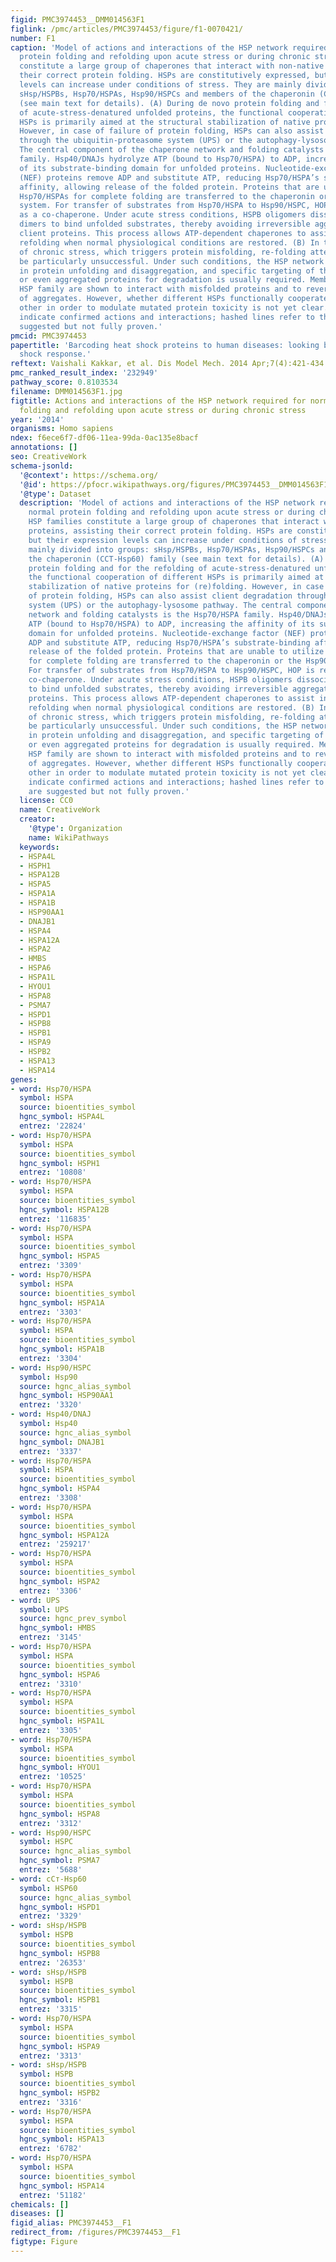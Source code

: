```yaml
---
figid: PMC3974453__DMM014563F1
figlink: /pmc/articles/PMC3974453/figure/f1-0070421/
number: F1
caption: 'Model of actions and interactions of the HSP network required for normal
  protein folding and refolding upon acute stress or during chronic stress. HSP families
  constitute a large group of chaperones that interact with non-native proteins, assisting
  their correct protein folding. HSPs are constitutively expressed, but their expression
  levels can increase under conditions of stress. They are mainly divided into groups:
  sHsp/HSPBs, Hsp70/HSPAs, Hsp90/HSPCs and members of the chaperonin (CCT-Hsp60) family
  (see main text for details). (A) During de novo protein folding and for the refolding
  of acute-stress-denatured unfolded proteins, the functional cooperation of different
  HSPs is primarily aimed at the structural stabilization of native proteins for (re)folding.
  However, in case of failure of protein folding, HSPs can also assist client degradation
  through the ubiquitin-proteasome system (UPS) or the autophagy-lysosome pathway.
  The central component of the chaperone network and folding catalysts is the Hsp70/HSPA
  family. Hsp40/DNAJs hydrolyze ATP (bound to Hsp70/HSPA) to ADP, increasing the affinity
  of its substrate-binding domain for unfolded proteins. Nucleotide-exchange factor
  (NEF) proteins remove ADP and substitute ATP, reducing Hsp70/HSPA’s substrate-binding
  affinity, allowing release of the folded protein. Proteins that are unable to utilize
  Hsp70/HSPAs for complete folding are transferred to the chaperonin or the Hsp90/HSPC
  system. For transfer of substrates from Hsp70/HSPA to Hsp90/HSPC, HOP is required
  as a co-chaperone. Under acute stress conditions, HSPB oligomers dissociate into
  dimers to bind unfolded substrates, thereby avoiding irreversible aggregation of
  client proteins. This process allows ATP-dependent chaperones to assist in the substrates
  refolding when normal physiological conditions are restored. (B) In the presence
  of chronic stress, which triggers protein misfolding, re-folding attempts might
  be particularly unsuccessful. Under such conditions, the HSP network can assist
  in protein unfolding and disaggregation, and specific targeting of the misfolded
  or even aggregated proteins for degradation is usually required. Members of each
  HSP family are shown to interact with misfolded proteins and to reverse the formation
  of aggregates. However, whether different HSPs functionally cooperate with each
  other in order to modulate mutated protein toxicity is not yet clear. Solid lines
  indicate confirmed actions and interactions; hashed lines refer to those that are
  suggested but not fully proven.'
pmcid: PMC3974453
papertitle: 'Barcoding heat shock proteins to human diseases: looking beyond the heat
  shock response.'
reftext: Vaishali Kakkar, et al. Dis Model Mech. 2014 Apr;7(4):421-434.
pmc_ranked_result_index: '232949'
pathway_score: 0.8103534
filename: DMM014563F1.jpg
figtitle: Actions and interactions of the HSP network required for normal protein
  folding and refolding upon acute stress or during chronic stress
year: '2014'
organisms: Homo sapiens
ndex: f6ece6f7-df06-11ea-99da-0ac135e8bacf
annotations: []
seo: CreativeWork
schema-jsonld:
  '@context': https://schema.org/
  '@id': https://pfocr.wikipathways.org/figures/PMC3974453__DMM014563F1.html
  '@type': Dataset
  description: 'Model of actions and interactions of the HSP network required for
    normal protein folding and refolding upon acute stress or during chronic stress.
    HSP families constitute a large group of chaperones that interact with non-native
    proteins, assisting their correct protein folding. HSPs are constitutively expressed,
    but their expression levels can increase under conditions of stress. They are
    mainly divided into groups: sHsp/HSPBs, Hsp70/HSPAs, Hsp90/HSPCs and members of
    the chaperonin (CCT-Hsp60) family (see main text for details). (A) During de novo
    protein folding and for the refolding of acute-stress-denatured unfolded proteins,
    the functional cooperation of different HSPs is primarily aimed at the structural
    stabilization of native proteins for (re)folding. However, in case of failure
    of protein folding, HSPs can also assist client degradation through the ubiquitin-proteasome
    system (UPS) or the autophagy-lysosome pathway. The central component of the chaperone
    network and folding catalysts is the Hsp70/HSPA family. Hsp40/DNAJs hydrolyze
    ATP (bound to Hsp70/HSPA) to ADP, increasing the affinity of its substrate-binding
    domain for unfolded proteins. Nucleotide-exchange factor (NEF) proteins remove
    ADP and substitute ATP, reducing Hsp70/HSPA’s substrate-binding affinity, allowing
    release of the folded protein. Proteins that are unable to utilize Hsp70/HSPAs
    for complete folding are transferred to the chaperonin or the Hsp90/HSPC system.
    For transfer of substrates from Hsp70/HSPA to Hsp90/HSPC, HOP is required as a
    co-chaperone. Under acute stress conditions, HSPB oligomers dissociate into dimers
    to bind unfolded substrates, thereby avoiding irreversible aggregation of client
    proteins. This process allows ATP-dependent chaperones to assist in the substrates
    refolding when normal physiological conditions are restored. (B) In the presence
    of chronic stress, which triggers protein misfolding, re-folding attempts might
    be particularly unsuccessful. Under such conditions, the HSP network can assist
    in protein unfolding and disaggregation, and specific targeting of the misfolded
    or even aggregated proteins for degradation is usually required. Members of each
    HSP family are shown to interact with misfolded proteins and to reverse the formation
    of aggregates. However, whether different HSPs functionally cooperate with each
    other in order to modulate mutated protein toxicity is not yet clear. Solid lines
    indicate confirmed actions and interactions; hashed lines refer to those that
    are suggested but not fully proven.'
  license: CC0
  name: CreativeWork
  creator:
    '@type': Organization
    name: WikiPathways
  keywords:
  - HSPA4L
  - HSPH1
  - HSPA12B
  - HSPA5
  - HSPA1A
  - HSPA1B
  - HSP90AA1
  - DNAJB1
  - HSPA4
  - HSPA12A
  - HSPA2
  - HMBS
  - HSPA6
  - HSPA1L
  - HYOU1
  - HSPA8
  - PSMA7
  - HSPD1
  - HSPB8
  - HSPB1
  - HSPA9
  - HSPB2
  - HSPA13
  - HSPA14
genes:
- word: Hsp70/HSPA
  symbol: HSPA
  source: bioentities_symbol
  hgnc_symbol: HSPA4L
  entrez: '22824'
- word: Hsp70/HSPA
  symbol: HSPA
  source: bioentities_symbol
  hgnc_symbol: HSPH1
  entrez: '10808'
- word: Hsp70/HSPA
  symbol: HSPA
  source: bioentities_symbol
  hgnc_symbol: HSPA12B
  entrez: '116835'
- word: Hsp70/HSPA
  symbol: HSPA
  source: bioentities_symbol
  hgnc_symbol: HSPA5
  entrez: '3309'
- word: Hsp70/HSPA
  symbol: HSPA
  source: bioentities_symbol
  hgnc_symbol: HSPA1A
  entrez: '3303'
- word: Hsp70/HSPA
  symbol: HSPA
  source: bioentities_symbol
  hgnc_symbol: HSPA1B
  entrez: '3304'
- word: Hsp90/HSPC
  symbol: Hsp90
  source: hgnc_alias_symbol
  hgnc_symbol: HSP90AA1
  entrez: '3320'
- word: Hsp40/DNAJ
  symbol: Hsp40
  source: hgnc_alias_symbol
  hgnc_symbol: DNAJB1
  entrez: '3337'
- word: Hsp70/HSPA
  symbol: HSPA
  source: bioentities_symbol
  hgnc_symbol: HSPA4
  entrez: '3308'
- word: Hsp70/HSPA
  symbol: HSPA
  source: bioentities_symbol
  hgnc_symbol: HSPA12A
  entrez: '259217'
- word: Hsp70/HSPA
  symbol: HSPA
  source: bioentities_symbol
  hgnc_symbol: HSPA2
  entrez: '3306'
- word: UPS
  symbol: UPS
  source: hgnc_prev_symbol
  hgnc_symbol: HMBS
  entrez: '3145'
- word: Hsp70/HSPA
  symbol: HSPA
  source: bioentities_symbol
  hgnc_symbol: HSPA6
  entrez: '3310'
- word: Hsp70/HSPA
  symbol: HSPA
  source: bioentities_symbol
  hgnc_symbol: HSPA1L
  entrez: '3305'
- word: Hsp70/HSPA
  symbol: HSPA
  source: bioentities_symbol
  hgnc_symbol: HYOU1
  entrez: '10525'
- word: Hsp70/HSPA
  symbol: HSPA
  source: bioentities_symbol
  hgnc_symbol: HSPA8
  entrez: '3312'
- word: Hsp90/HSPC
  symbol: HSPC
  source: hgnc_alias_symbol
  hgnc_symbol: PSMA7
  entrez: '5688'
- word: сСт-Hsp60
  symbol: HSP60
  source: hgnc_alias_symbol
  hgnc_symbol: HSPD1
  entrez: '3329'
- word: sHsp/HSPB
  symbol: HSPB
  source: bioentities_symbol
  hgnc_symbol: HSPB8
  entrez: '26353'
- word: sHsp/HSPB
  symbol: HSPB
  source: bioentities_symbol
  hgnc_symbol: HSPB1
  entrez: '3315'
- word: Hsp70/HSPA
  symbol: HSPA
  source: bioentities_symbol
  hgnc_symbol: HSPA9
  entrez: '3313'
- word: sHsp/HSPB
  symbol: HSPB
  source: bioentities_symbol
  hgnc_symbol: HSPB2
  entrez: '3316'
- word: Hsp70/HSPA
  symbol: HSPA
  source: bioentities_symbol
  hgnc_symbol: HSPA13
  entrez: '6782'
- word: Hsp70/HSPA
  symbol: HSPA
  source: bioentities_symbol
  hgnc_symbol: HSPA14
  entrez: '51182'
chemicals: []
diseases: []
figid_alias: PMC3974453__F1
redirect_from: /figures/PMC3974453__F1
figtype: Figure
---
```

